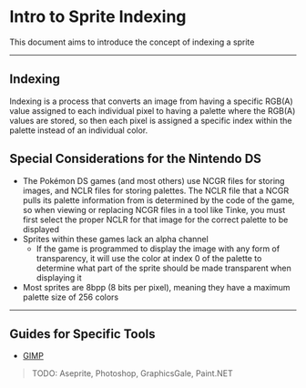 # Intro to Sprite Indexing

This document aims to introduce the concept of indexing a sprite

---

## Indexing
Indexing is a process that converts an image from having a specific RGB(A) value assigned to each individual pixel to having a palette where the RGB(A) values are stored, so then each pixel is assigned a specific index within the palette instead of an individual color.

## Special Considerations for the Nintendo DS
* The Pokémon DS games (and most others) use NCGR files for storing images, and NCLR files for storing palettes. The NCLR file that a NCGR pulls its palette information from is determined by the code of the game, so when viewing or replacing NCGR files in a tool like Tinke, you must first select the proper NCLR for that image for the correct palette to be displayed
* Sprites within these games lack an alpha channel
  * If the game is programmed to display the image with any form of transparency, it will use the color at index 0 of the palette to determine what part of the sprite should be made transparent when displaying it
* Most sprites are 8bpp (8 bits per pixel), meaning they have a maximum palette size of 256 colors

[//]: # (## Formatting Requirements for Specific Sprites)

[//]: # (> Dimensions are in Width x Height format)

[//]: # (* Pokémon Battle Sprites - 16 colors, index 0 is background color - )

---

## Guides for Specific Tools
* [GIMP](gimp/gimp.md)

> TODO: Aseprite, Photoshop, GraphicsGale, Paint.NET